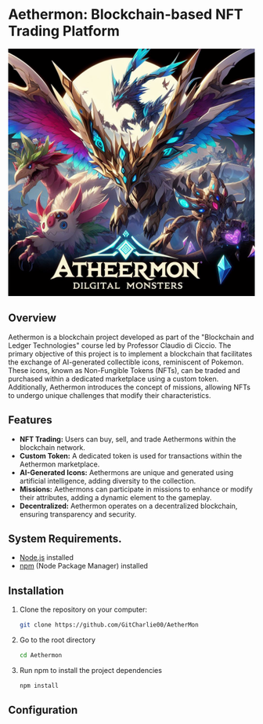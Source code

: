 # Aethermon: Blockchain-based NFT Trading Platform

![Aethermon Logo](./logo.jpeg)

## Overview

Aethermon is a blockchain project developed as part of the "Blockchain and Ledger Technologies" course led by Professor Claudio di Ciccio. The primary objective of this project is to implement a blockchain that facilitates the exchange of AI-generated collectible icons, reminiscent of Pokemon. These icons, known as Non-Fungible Tokens (NFTs), can be traded and purchased within a dedicated marketplace using a custom token. Additionally, Aethermon introduces the concept of missions, allowing NFTs to undergo unique challenges that modify their characteristics.

## Features

- **NFT Trading:** Users can buy, sell, and trade Aethermons within the blockchain network.
- **Custom Token:** A dedicated token is used for transactions within the Aethermon marketplace.
- **AI-Generated Icons:** Aethermons are unique and generated using artificial intelligence, adding diversity to the collection.
- **Missions:** Aethermons can participate in missions to enhance or modify their attributes, adding a dynamic element to the gameplay.
- **Decentralized:** Aethermon operates on a decentralized blockchain, ensuring transparency and security.

## System Requirements.
- [Node.js](https://nodejs.org/) installed
- [npm](https://www.npmjs.com/) (Node Package Manager) installed

## Installation

1. Clone the repository on your computer:
   ```bash
   git clone https://github.com/GitCharlie00/AetherMon

2. Go to the root directory
    ```bash
    cd Aethermon

3. Run npm to install the project dependencies
    ```bash
    npm install

## Configuration
